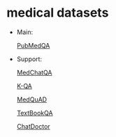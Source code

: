 # medical datasets
- Main:

  [PubMedQA](https://huggingface.co/datasets/qiaojin/PubMedQA)
- Support:

  [MedChatQA](https://huggingface.co/datasets/ngram/medchat-qa)

  [K-QA](https://huggingface.co/datasets/Itaykhealth/K-QA)

  [MedQuAD](https://huggingface.co/datasets/lavita/MedQuAD)

  [TextBookQA](https://huggingface.co/datasets/winder-hybrids/MedicalTextbook_QA)

  [ChatDoctor](https://huggingface.co/datasets/avaliev/chat_doctor)
